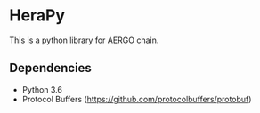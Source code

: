 # HeraPy

This is a python library for AERGO chain.

## Dependencies

- Python 3.6
- Protocol Buffers (https://github.com/protocolbuffers/protobuf)
